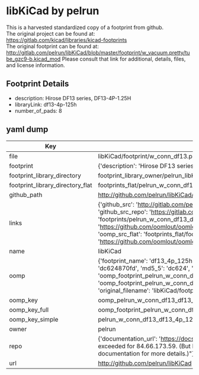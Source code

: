 # libKiCad by pelrun  
This is a harvested standardized copy of a footprint from github.  
The original project can be found at:  
https://gitlab.com/kicad/libraries/kicad-footprints  
The original footprint can be found at:
http://gitlab.com/pelrun/libKiCad/blob/master/footprint/w_vacuum.pretty/tube_gzc9-b.kicad_mod
Please consult that link for additional, details, files, and license information.  
## Footprint Details
* description: Hirose DF13 series, DF13-4P-1.25H  
* libraryLink: df13-4p-125h  
* number_of_pads: 8  
## yaml dump  
| Key | Value |  
| --- | --- |  
| file | libKiCad/footprint/w_conn_df13.pretty/df13-4p-125h.kicad_mod |  
| footprint | {'description': 'Hirose DF13 series, DF13-4P-1.25H', 'libraryLink': 'df13-4p-125h', 'number_of_pads': 8} |  
| footprint_library_directory | footprint_library_owner/pelrun_libKiCad |  
| footprint_library_directory_flat | footprints_flat/pelrun_w_conn_df13_df13_4p_125h/working |  
| github_path | http://github.com/pelrun/libKiCad/blob/master/footprint/w_conn_df13.pretty/df13-4p-125h.kicad_mod |  
| links | {'github_src': 'http://gitlab.com/pelrun/libKiCad/blob/master/footprint/w_vacuum.pretty/tube_gzc9-b.kicad_mod', 'github_src_repo': 'https://gitlab.com/kicad/libraries/kicad-footprints', 'oomp_bot': 'footprints/pelrun_w_conn_df13_df13_4p_125h/working', 'oomp_bot_github': 'https://github.com/oomlout/oomlout_oomp_footprint_bot/tree/main/footprints/pelrun_w_conn_df13_df13_4p_125h/working', 'oomp_src_flat': 'footprints_flat/footprints_flat/pelrun_w_conn_df13_df13_4p_125h/working', 'oomp_src_flat_github': 'https://github.com/oomlout/oomlout_oomp_footprint_src/tree/main/footprints_flat/pelrun_w_conn_df13_df13_4p_125h/working'} |  
| name | libKiCad |  
| oomp | {'footprint_name': 'df13_4p_125h', 'library_name': 'w_conn_df13', 'md5': 'dc624870fd7c7062f295c0719fb0d435', 'md5_10': 'dc624870fd', 'md5_5': 'dc624', 'md5_6': 'dc6248', 'oomp_key': 'oomp_pelrun_w_conn_df13_df13_4p_125h', 'oomp_key_extra': 'oomp_footprint_pelrun_w_conn_df13_df13_4p_125h', 'oomp_key_full': 'oomp_footprint_pelrun_w_conn_df13_df13_4p_125h_dc6248', 'oomp_key_simple': 'pelrun_w_conn_df13_df13_4p_125h', 'original_filename': 'libKiCad/footprint/w_conn_df13.pretty/df13-4p-125h.kicad_mod', 'owner_name': 'pelrun'} |  
| oomp_key | oomp_pelrun_w_conn_df13_df13_4p_125h |  
| oomp_key_full | oomp_footprint_pelrun_w_conn_df13_df13_4p_125h |  
| oomp_key_simple | pelrun_w_conn_df13_df13_4p_125h |  
| owner | pelrun |  
| repo | {'documentation_url': 'https://docs.github.com/rest/overview/resources-in-the-rest-api#rate-limiting', 'message': "API rate limit exceeded for 84.66.173.59. (But here's the good news: Authenticated requests get a higher rate limit. Check out the documentation for more details.)"} |  
| url | http://github.com/pelrun/libKiCad |  

